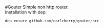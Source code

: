 #Gouter
Simple non http router.  
Installation with dep:
```go
dep ensure github.com/earlcherry/gouter/src
```
